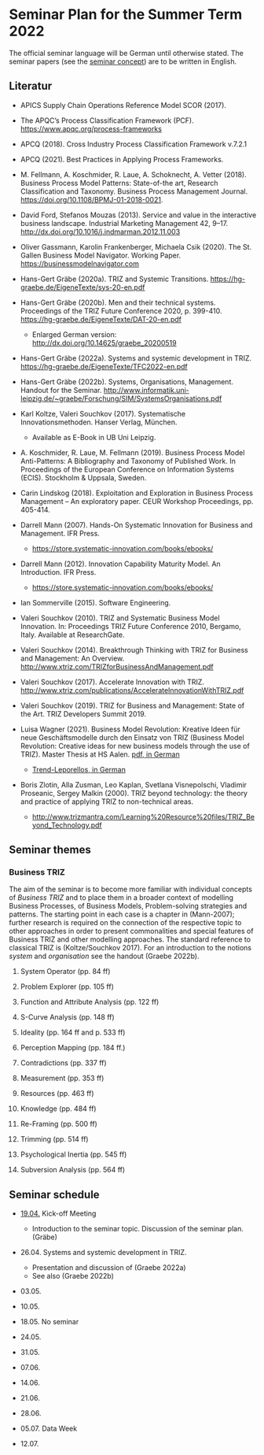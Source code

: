 # Seminar Plan for the Summer Term 2022

The official seminar language will be German until otherwise stated.  The
seminar papers (see the [seminar concept](Seminarconcept.pdf)) are to be
written in English.

## Literatur
 
* APICS Supply Chain Operations Reference Model SCOR (2017).  

* The APQC’s Process Classification Framework (PCF).
  <https://www.apqc.org/process-frameworks>

* APCQ (2018). Cross Industry Process Classification Framework v.7.2.1

* APCQ (2021). Best Practices in Applying Process Frameworks. 

* M. Fellmann, A. Koschmider, R. Laue, A. Schoknecht, A. Vetter (2018).
  Business Process Model Patterns: State-of-the art, Research Classification
  and Taxonomy.  Business Process Management Journal.
  <https://doi.org/10.1108/BPMJ-01-2018-0021>. 

* David Ford, Stefanos Mouzas (2013). Service and value in the interactive
  business landscape. Industrial Marketing Management 42, 9–17.
  <http://dx.doi.org/10.1016/j.indmarman.2012.11.003>

* Oliver Gassmann, Karolin Frankenberger, Michaela Csik (2020).  The
  St. Gallen Business Model Navigator. Working Paper.
  <https://businessmodelnavigator.com>

* Hans-Gert Gräbe (2020a). TRIZ and Systemic Transitions.
  <https://hg-graebe.de/EigeneTexte/sys-20-en.pdf>

* Hans-Gert Gräbe (2020b). Men and their technical systems.  Proceedings of the
  TRIZ Future Conference 2020, p. 399-410.
  <https://hg-graebe.de/EigeneTexte/DAT-20-en.pdf>
  * Enlarged German version: <http://dx.doi.org/10.14625/graebe_20200519>

* Hans-Gert Gräbe (2022a). Systems and systemic development in TRIZ.
  <https://hg-graebe.de/EigeneTexte/TFC2022-en.pdf>

* Hans-Gert Gräbe (2022b). Systems, Organisations, Management.  Handout for
  the Seminar.
  <http://www.informatik.uni-leipzig.de/~graebe/Forschung/SIM/SystemsOrganisations.pdf>

* Karl Koltze, Valeri Souchkov (2017). Systematische Innovationsmethoden.
  Hanser Verlag, München.
  - Available as E-Book in UB Uni Leipzig.
  
* A. Koschmider, R. Laue, M. Fellmann (2019). Business Process Model
  Anti-Patterns: A Bibliography and Taxonomy of Published Work. In Proceedings
  of the European Conference on Information Systems (ECIS). Stockholm &
  Uppsala, Sweden.

* Carin Lindskog (2018). Exploitation and Exploration in Business Process
  Management – An exploratory paper. CEUR Workshop Proceedings, pp. 405-414.

* Darrell Mann (2007). Hands-On Systematic Innovation for Business and
  Management.  IFR Press.
  - <https://store.systematic-innovation.com/books/ebooks/>

* Darrell Mann (2012). Innovation Capability Maturity Model.  An Introduction.
  IFR Press.
  - <https://store.systematic-innovation.com/books/ebooks/>

* Ian Sommerville (2015). Software Engineering.  

* Valeri Souchkov (2010).  TRIZ and Systematic Business Model Innovation.  In:
  Proceedings TRIZ Future Conference 2010, Bergamo, Italy.  Available at
  ResearchGate.
  
* Valeri Souchkov (2014).  Breakthrough Thinking with TRIZ for Business
  and Management: An Overview.
  <http://www.xtriz.com/TRIZforBusinessAndManagement.pdf>

* Valeri Souchkov (2017).  Accelerate Innovation with TRIZ.
  <http://www.xtriz.com/publications/AccelerateInnovationWithTRIZ.pdf>

* Valeri Souchkov (2019).  TRIZ for Business and Management: State of the Art.
  TRIZ Developers Summit 2019.

* Luisa Wagner (2021). Business Model Revolution: Kreative Ideen für neue
  Geschäftsmodelle durch den Einsatz von TRIZ (Business Model Revolution:
  Creative ideas for new business models through the use of TRIZ).
  Master Thesis at HS Aalen.
  [pdf, in German](Texts/WagnerLuisa-2021.pdf)
  * [Trend-Leporellos, in German](Texts/Trend-Leporellos.pdf)

* Boris Zlotin, Alla Zusman, Leo Kaplan, Svetlana Visnepolschi, Vladimir
  Proseanic, Sergey Malkin (2000).  TRIZ beyond technology: the theory and
  practice of applying TRIZ to non-technical areas.  
  * <http://www.trizmantra.com/Learning%20Resource%20files/TRIZ_Beyond_Technology.pdf>

## Seminar themes

### Business TRIZ

The aim of the seminar is to become more familiar with individual concepts of
_Business TRIZ_ and to place them in a broader context of modelling Business
Processes, of Business Models, Problem-solving strategies and patterns. The
starting point in each case is a chapter in (Mann-2007); further research is
required on the connection of the respective topic to other approaches in
order to present commonalities and special features of Business TRIZ and other
modelling approaches.  The standard reference to classical TRIZ is
(Koltze/Souchkov 2017).  For an introduction to the notions _system_ and
_organisation_ see the handout (Graebe 2022b).

1. System Operator (pp. 84 ff)

2. Problem Explorer (pp. 105 ff)

3. Function and Attribute Analysis (pp. 122 ff)

4. S-Curve Analysis (pp. 148 ff)

5. Ideality (pp. 164 ff and p. 533 ff)

6. Perception Mapping (pp. 184 ff.)

7. Contradictions (pp. 337 ff)

8. Measurement (pp. 353 ff)

9. Resources (pp. 463 ff)

10. Knowledge (pp. 484 ff)

11. Re-Framing (pp. 500 ff)

12. Trimming (pp. 514 ff)

13. Psychological Inertia (pp. 545 ff)

14. Subversion Analysis (pp. 564 ff)

## Seminar schedule 

- [19.04.](2022-04-19/README.md) Kick-off Meeting
  - Introduction to the seminar topic. Discussion of the seminar plan. (Gräbe)

- 26.04. Systems and systemic development in TRIZ.
  - Presentation and discussion of (Graebe 2022a)
  - See also (Graebe 2022b)

- 03.05.

- 10.05.

- 18.05. No seminar

- 24.05.

- 31.05.

- 07.06.

- 14.06.

- 21.06.

- 28.06.

- 05.07. Data Week

- 12.07. 
